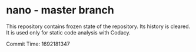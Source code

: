 # nano - master branch

This repository contains frozen state of the repository.
Its history is cleared. It is used only for static code
analysis with Codacy.

Commit Time: 1692181347